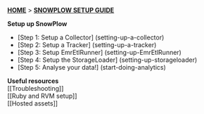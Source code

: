 [**HOME**](Home) > [**SNOWPLOW SETUP GUIDE**](Setting-up-SnowPlow)

**Setup up SnowPlow**  
- [Step 1: Setup a Collector] (setting-up-a-collector)  
- [Step 2: Setup a Tracker] (setting-up-a-tracker)  
- [Step 3: Setup EmrEtlRunner] (setting-up-EmrEtlRunner)  
- [Step 4: Setup the StorageLoader] (setting-up-storageloader)  
- [Step 5: Analyse your data!] (start-doing-analytics)  

**Useful resources**  
[[Troubleshooting]]  
[[Ruby and RVM setup]]  
[[Hosted assets]]  
